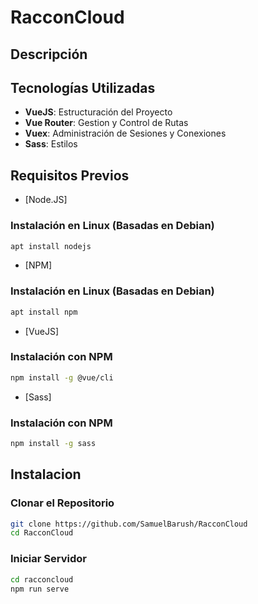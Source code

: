 # RacconCloud
 
## Descripción 


## Tecnologías Utilizadas
- **VueJS**: Estructuración del Proyecto
- **Vue Router**: Gestion y Control de Rutas
- **Vuex**: Administración de Sesiones y Conexiones
- **Sass**: Estilos

## Requisitos Previos
- [Node.JS]
### Instalación en Linux (Basadas en Debian)
```bash
apt install nodejs
```
- [NPM]
### Instalación en Linux (Basadas en Debian)
```bash
apt install npm
```
- [VueJS]
### Instalación con NPM
```bash
npm install -g @vue/cli
```
- [Sass]
### Instalación con NPM
```bash
npm install -g sass
```

## Instalacion
### Clonar el Repositorio
```bash
git clone https://github.com/SamuelBarush/RacconCloud
cd RacconCloud
```

### Iniciar Servidor
```bash
cd racconcloud
npm run serve
```